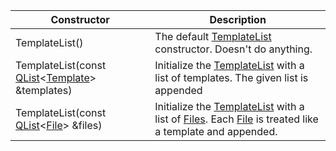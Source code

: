 Constructor | Description
--- | ---
TemplateList() | The default [TemplateList](templatelist.md) constructor. Doesn't do anything.
TemplateList(const [QList][QList]&lt;[Template](../template/template.md)&gt; &templates) | Initialize the [TemplateList](templatelist.md) with a list of templates. The given list is appended
TemplateList(const [QList][QList]&lt;[File](../file/file.md)&gt; &files) | Initialize the [TemplateList](templatelist.md) with a list of [Files](../file/file.md). Each [File](../file/file.md) is treated like a template and appended.

<!-- Links -->
[QList]: http://doc.qt.io/qt-5/QList.html "QList"
